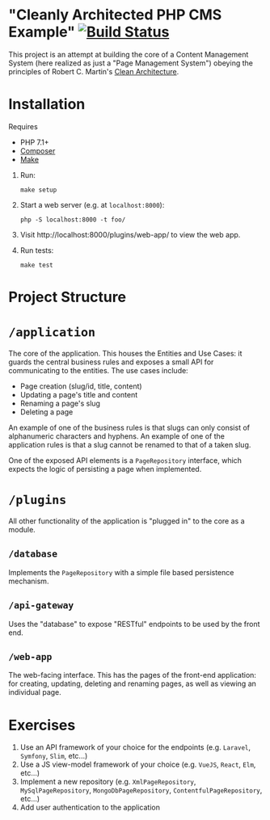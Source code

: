 # "Cleanly Architected PHP CMS Example" [![Build Status](https://travis-ci.org/lokothodida/clean-architecture-php-cms-example.svg?branch=master)](https://travis-ci.org/lokothodida/clean-architecture-php-cms-example)
This project is an attempt at building the core of a Content Management System
(here realized as just a "Page Management System") obeying the principles of
Robert C. Martin's [Clean Architecture](https://8thlight.com/blog/uncle-bob/2012/08/13/the-clean-architecture.html).

# Installation
Requires

* PHP 7.1+
* [Composer](https://getcomposer.org/)
* [Make](https://en.wikipedia.org/wiki/Make_(software))

1. Run:

    ```
    make setup
    ```

2. Start a web server (e.g. at `localhost:8000`):

    ```
    php -S localhost:8000 -t foo/
    ```

3. Visit http://localhost:8000/plugins/web-app/ to view the web app.
4. Run tests:
    ```
    make test
    ```

# Project Structure
# `/application`
The core of the application. This houses the Entities and Use Cases: it guards
the central business rules and exposes a small API for communicating to the
entities. The use cases include:

* Page creation (slug/id, title, content)
* Updating a page's title and content
* Renaming a page's slug
* Deleting a page

An example of one of the business rules is that slugs can only consist of
alphanumeric characters and hyphens. An example of one of the application rules
is that a slug cannot be renamed to that of a taken slug.

One of the exposed API elements is a `PageRepository` interface, which expects
the logic of persisting a page when implemented.

# `/plugins`
All other functionality of the application is "plugged in" to the core as a
module.

## `/database`
Implements the `PageRepository` with a simple file based persistence mechanism.

## `/api-gateway`
Uses the "database" to expose "RESTful" endpoints to be used by the front end.

## `/web-app`
The web-facing interface. This has the pages of the front-end application: for
creating, updating, deleting and renaming pages, as well as viewing an
individual page.

# Exercises
1. Use an API framework of your choice for the endpoints (e.g. `Laravel`, `Symfony`, `Slim`, etc...)
2. Use a JS view-model framework of your choice (e.g. `VueJS`, `React`, `Elm`, etc...)
3. Implement a new repository (e.g. `XmlPageRepository`, `MySqlPageRepository`, `MongoDbPageRepository`, `ContentfulPageRepository`, etc...)
4. Add user authentication to the application
